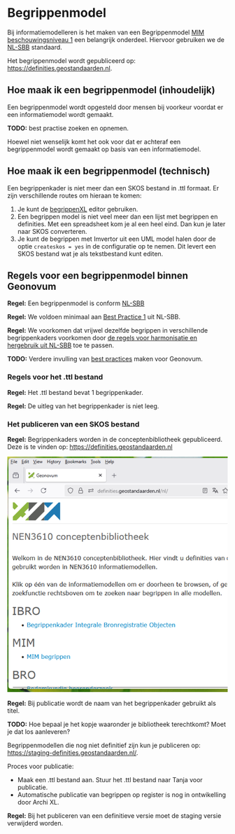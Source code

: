# Begrippenmodel

Bij informatiemodelleren is het maken van een Begrippenmodel [MIM beschouwingsniveau 1](https://docs.geostandaarden.nl/mim/mim/#beschouwingsniveau-1-model-van-begrippen) een belangrijk onderdeel. Hiervoor gebruiken we de [NL-SBB](https://docs.geostandaarden.nl/nl-sbb/nl-sbb/) standaard.

Het begrippenmodel wordt gepubliceerd op: <https://definities.geostandaarden.nl>. 

## Hoe maak ik een begrippenmodel (inhoudelijk)

Een begrippenmodel wordt opgesteld door mensen bij voorkeur voordat er een informatiemodel wordt gemaakt.

**TODO:** best practise zoeken en opnemen.

Hoewel niet wenselijk komt het ook voor dat er achteraf een begrippenmodel wordt gemaakt op basis van een informatiemodel.

## Hoe maak ik een begrippenmodel (technisch)

Een begrippenkader is niet meer dan een SKOS bestand in .ttl formaat. Er zijn verschillende routes om hieraan te komen:

1. Je kunt de [begrippenXL](BegrippenXL.md) editor gebruiken.
2. Een begrippen model is niet veel meer dan een lijst met begrippen en definities. Met een spreadsheet kom je al een heel eind. Dan kun je later naar SKOS converteren.
3. Je kunt de begrippen met Imvertor uit een UML model halen door de optie `createskos = yes` in de configuratie op te nemen. Dit levert een SKOS bestand wat je als tekstbestand kunt editen.

## Regels voor een begrippenmodel binnen Geonovum

**Regel:** Een begrippenmodel is conform [NL-SBB](https://docs.geostandaarden.nl/nl-sbb/nl-sbb/)

**Regel:** We voldoen minimaal aan [Best Practice 1](https://docs.geostandaarden.nl/nl-sbb/nl-sbb/#bp-gangbare-conventies-voor-het-beschrijven-van-termen-voorkeurstermen-alternatieve-termen-zijn) uit NL-SBB.

**Regel:** We voorkomen dat vrijwel dezelfde begrippen in verschillende begrippenkaders voorkomen door [de regels voor harmonisatie en hergebruik uit NL-SBB](https://docs.geostandaarden.nl/nl-sbb/nl-sbb/#harmonisatie-en-hergebruik) toe te passen.

**TODO:** Verdere invulling van [best practices](https://docs.geostandaarden.nl/nl-sbb/nl-sbb/#H5) maken voor Geonovum.

### Regels voor het .ttl bestand

**Regel:** Het .ttl bestand bevat 1 begrippenkader.

**Regel:** De uitleg van het begrippenkader is niet leeg.

### Het publiceren van een SKOS bestand

**Regel:** Begrippenkaders worden in de conceptenbibliotheek gepubliceerd. Deze is te vinden op: <https://definities.geostandaarden.nl>

![conceptenbibliotheek](media/conceptenbibliotheek.png)

**Regel:** Bij publicatie wordt de naam van het begrippenkader gebruikt als titel.

**TODO:** Hoe bepaal je het kopje waaronder je bibliotheek terechtkomt? Moet je dat los aanleveren?

Begrippenmodellen die nog niet definitief zijn kun je publiceren op: <https://staging-definities.geostandaarden.nl/>.

Proces voor publicatie:
- Maak een .ttl bestand aan. Stuur het .ttl bestand naar Tanja voor publicatie.
- Automatische publicatie van begrippen op register is nog in ontwikelling door Archi XL.

**Regel:** Bij het publiceren van een definitieve versie moet de staging versie verwijderd worden.